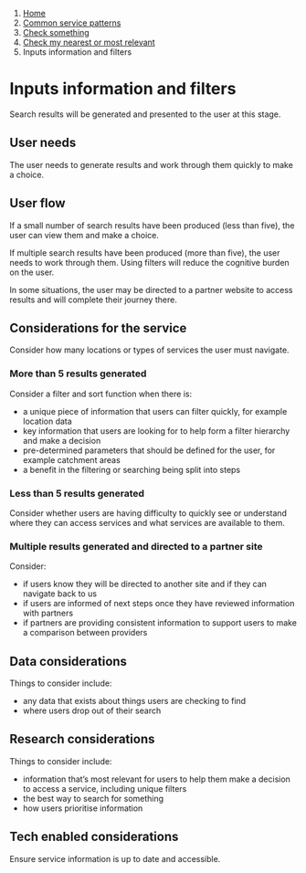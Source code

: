 1.  [Home](/docs/core/contents)
2.	[Common service patterns](/docs/documentation/core/common-service-patterns/overview)
3.  [Check something](docs/documentation/core/common-service-patterns/service-patterns/check-something/overview)
4.  [Check my nearest or most relevant](/docs/documentation/core/common-service-patterns/service-patterns/check-something/check-my-nearest/overview)
5.  Inputs information and filters

# Inputs information and filters
Search results will be generated and presented to the user at this stage.

## User needs

The user needs to generate results and work through them quickly to make a choice.

## User flow

If a small number of search results have been produced (less than five), the user can view them and make a choice. 

If multiple search results have been produced (more than five), the user needs to work through them. Using filters will reduce the cognitive burden on the user. 

In some situations, the user may be directed to a partner website to access results and will complete their journey there.

## Considerations for the service

Consider how many locations or types of services the user must navigate.

### More than 5 results generated

Consider a filter and sort function when there is:

* a unique piece of information that users can filter quickly, for example location data
* key information that users are looking for to help form a filter hierarchy and make a decision 
* pre-determined parameters that should be defined for the user, for example catchment areas 
* a benefit in the filtering or searching being split into steps

### Less than 5 results generated

Consider whether users are having difficulty to quickly see or understand where they can access services and what services are available to them. 

### Multiple results generated and directed to a partner site

Consider:

* if users know they will be directed to another site and if they can navigate back to us
* if users are informed of next steps once they have reviewed information with partners
* if partners are providing consistent information to support users to make a comparison between providers

## Data considerations

Things to consider include:

* any data that exists about things users are checking to find
* where users drop out of their search

## Research considerations 

Things to consider include:

* information that’s most relevant for users to help them make a decision to access a service, including unique filters
* the best way to search for something
* how users prioritise information

## Tech enabled considerations 

Ensure service information is up to date and accessible.
